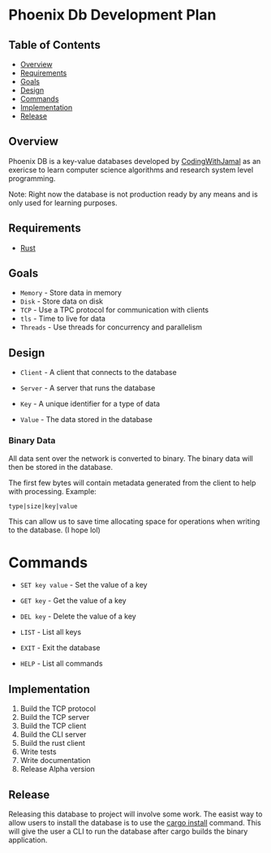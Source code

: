 # Phoenix Db Development Plan

## Table of Contents

- [Overview](#overview)
- [Requirements](#requirements)
- [Goals](#goals)
- [Design](#design)
- [Commands](#commands)
- [Implementation](#implementation)
- [Release](#release)

## Overview

Phoenix DB is a key-value databases developed by [CodingWithJamal](https://codingwithjamal.vercel.app) as an exericse to learn computer science
algorithms and research system level programming.

Note: Right now the database is not production ready by any means and is only used for learning purposes.

## Requirements

- [Rust](https://www.rust-lang.org)

## Goals

- `Memory` - Store data in memory
- `Disk` - Store data on disk
- `TCP` - Use a TPC protocol for communication with clients
- `tls` - Time to live for data
- `Threads` - Use threads for concurrency and parallelism

## Design

- `Client` - A client that connects to the database
- `Server` - A server that runs the database

- `Key` - A unique identifier for a type of data
- `Value` - The data stored in the database

### Binary Data

All data sent over the network is converted to binary. The binary data will then be stored in the database.

The first few bytes will contain metadata generated from the client to help with processing. Example:

```
type|size|key|value
```

This can allow us to save time allocating space for operations when writing to the database. (I hope lol)

# Commands

- `SET key value` - Set the value of a key
- `GET key` - Get the value of a key
- `DEL key` - Delete the value of a key

- `LIST` - List all keys
- `EXIT` - Exit the database
- `HELP` - List all commands

## Implementation

1. Build the TCP protocol
2. Build the TCP server
3. Build the TCP client
4. Build the CLI server
5. Build the rust client
6. Write tests
7. Write documentation
8. Release Alpha version

## Release

Releasing this database to project will involve some work. The easist way to allow users to install the database is to use the [cargo install](https://doc.rust-lang.org/cargo/commands/cargo-install.html) command. This will give the user a CLI to run the database after cargo builds the binary application.
